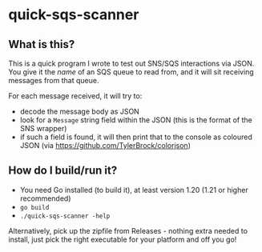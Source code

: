 # quick-sqs-scanner

## What is this?

This is a quick program I wrote to test out SNS/SQS interactions via JSON.  You give it the _name_ of an SQS queue to read from,
and it will sit receiving messages from that queue.

For each message received, it will try to:
- decode the message body as JSON
- look for a `Message` string field within the JSON (this is the format of the SNS wrapper)
- if such a field is found, it will then print that to the console as coloured JSON (via https://github.com/TylerBrock/colorjson)

## How do I build/run it?

- You need Go installed (to build it), at least version 1.20 (1.21 or higher recommended)
- `go build`
- `./quick-sqs-scanner -help`

Alternatively, pick up the zipfile from Releases - nothing extra needed to install, just pick the right executable for your platform and off you go!
